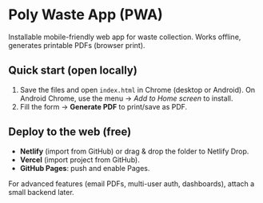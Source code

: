 # Poly Waste App (PWA)
Installable mobile-friendly web app for waste collection. Works offline, generates printable PDFs (browser print).

## Quick start (open locally)
1. Save the files and open `index.html` in Chrome (desktop or Android). On Android Chrome, use the menu → *Add to Home screen* to install.
2. Fill the form → **Generate PDF** to print/save as PDF.

## Deploy to the web (free)
- **Netlify** (import from GitHub) or drag & drop the folder to Netlify Drop.
- **Vercel** (import project from GitHub).
- **GitHub Pages**: push and enable Pages.

For advanced features (email PDFs, multi-user auth, dashboards), attach a small backend later.
